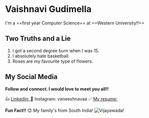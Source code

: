 # Vaishnavi Gudimella 

I'm a ==first year Computer Science== at ==Western University!!== 

## Two Truths and a Lie 

1. I got a second degree burn when I was 15.
2. I absolutely hate basketball.
3. Roses are my favourite type of flowers.

## My Social Media

**Follow and connect. I would love to meet you all!!**

👍 [Linkedin: ](https://www.linkedin.com/in/vaishnavi-gudimella)
🫶 Instagram: vaneeshnavaa
✅ [My resume: ](https://docs.google.com/document/d/1OJ7zBi5sGba9eWTo9me3oi9G8d8mWWMfR6eh9tek9r4/edit?usp=sharing)

**Fun Fact!!** 😊
My family's from South India!
![Vijayawada!](/assets/images/vijayawada.jpg)

